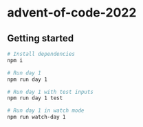 # advent-of-code-2022

## Getting started

```sh
# Install dependencies
npm i

# Run day 1
npm run day 1

# Run day 1 with test inputs
npm run day 1 test

# Run day 1 in watch mode
npm run watch-day 1
```
